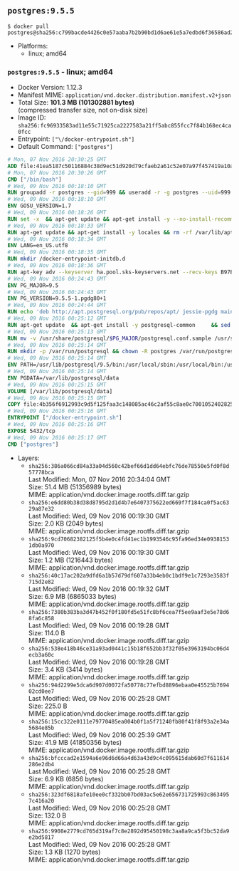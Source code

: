 ## `postgres:9.5.5`

```console
$ docker pull postgres@sha256:c799bacde4426c0e57aaba7b2b90bd1d6ae61e5a7edbd6f36586ad2efea4444b
```

-	Platforms:
	-	linux; amd64

### `postgres:9.5.5` - linux; amd64

-	Docker Version: 1.12.3
-	Manifest MIME: `application/vnd.docker.distribution.manifest.v2+json`
-	Total Size: **101.3 MB (101302881 bytes)**  
	(compressed transfer size, not on-disk size)
-	Image ID: `sha256:fc96933583ad11e55c71925ca2227583a21ff5abc855fcc7f84b168ec4ca0fcc`
-	Entrypoint: `["\/docker-entrypoint.sh"]`
-	Default Command: `["postgres"]`

```dockerfile
# Mon, 07 Nov 2016 20:30:25 GMT
ADD file:41ea5187c50116884c38d9ec51d920d79cfaeb2a61c52e07a97f457419a10a4f in / 
# Mon, 07 Nov 2016 20:30:26 GMT
CMD ["/bin/bash"]
# Wed, 09 Nov 2016 00:18:10 GMT
RUN groupadd -r postgres --gid=999 && useradd -r -g postgres --uid=999 postgres
# Wed, 09 Nov 2016 00:18:10 GMT
ENV GOSU_VERSION=1.7
# Wed, 09 Nov 2016 00:18:26 GMT
RUN set -x 	&& apt-get update && apt-get install -y --no-install-recommends ca-certificates wget && rm -rf /var/lib/apt/lists/* 	&& wget -O /usr/local/bin/gosu "https://github.com/tianon/gosu/releases/download/$GOSU_VERSION/gosu-$(dpkg --print-architecture)" 	&& wget -O /usr/local/bin/gosu.asc "https://github.com/tianon/gosu/releases/download/$GOSU_VERSION/gosu-$(dpkg --print-architecture).asc" 	&& export GNUPGHOME="$(mktemp -d)" 	&& gpg --keyserver ha.pool.sks-keyservers.net --recv-keys B42F6819007F00F88E364FD4036A9C25BF357DD4 	&& gpg --batch --verify /usr/local/bin/gosu.asc /usr/local/bin/gosu 	&& rm -r "$GNUPGHOME" /usr/local/bin/gosu.asc 	&& chmod +x /usr/local/bin/gosu 	&& gosu nobody true 	&& apt-get purge -y --auto-remove ca-certificates wget
# Wed, 09 Nov 2016 00:18:33 GMT
RUN apt-get update && apt-get install -y locales && rm -rf /var/lib/apt/lists/* 	&& localedef -i en_US -c -f UTF-8 -A /usr/share/locale/locale.alias en_US.UTF-8
# Wed, 09 Nov 2016 00:18:34 GMT
ENV LANG=en_US.utf8
# Wed, 09 Nov 2016 00:18:35 GMT
RUN mkdir /docker-entrypoint-initdb.d
# Wed, 09 Nov 2016 00:18:36 GMT
RUN apt-key adv --keyserver ha.pool.sks-keyservers.net --recv-keys B97B0AFCAA1A47F044F244A07FCC7D46ACCC4CF8
# Wed, 09 Nov 2016 00:24:43 GMT
ENV PG_MAJOR=9.5
# Wed, 09 Nov 2016 00:24:43 GMT
ENV PG_VERSION=9.5.5-1.pgdg80+1
# Wed, 09 Nov 2016 00:24:44 GMT
RUN echo 'deb http://apt.postgresql.org/pub/repos/apt/ jessie-pgdg main' $PG_MAJOR > /etc/apt/sources.list.d/pgdg.list
# Wed, 09 Nov 2016 00:25:12 GMT
RUN apt-get update 	&& apt-get install -y postgresql-common 	&& sed -ri 's/#(create_main_cluster) .*$/\1 = false/' /etc/postgresql-common/createcluster.conf 	&& apt-get install -y 		postgresql-$PG_MAJOR=$PG_VERSION 		postgresql-contrib-$PG_MAJOR=$PG_VERSION 	&& rm -rf /var/lib/apt/lists/*
# Wed, 09 Nov 2016 00:25:13 GMT
RUN mv -v /usr/share/postgresql/$PG_MAJOR/postgresql.conf.sample /usr/share/postgresql/ 	&& ln -sv ../postgresql.conf.sample /usr/share/postgresql/$PG_MAJOR/ 	&& sed -ri "s!^#?(listen_addresses)\s*=\s*\S+.*!\1 = '*'!" /usr/share/postgresql/postgresql.conf.sample
# Wed, 09 Nov 2016 00:25:14 GMT
RUN mkdir -p /var/run/postgresql && chown -R postgres /var/run/postgresql
# Wed, 09 Nov 2016 00:25:14 GMT
ENV PATH=/usr/lib/postgresql/9.5/bin:/usr/local/sbin:/usr/local/bin:/usr/sbin:/usr/bin:/sbin:/bin
# Wed, 09 Nov 2016 00:25:14 GMT
ENV PGDATA=/var/lib/postgresql/data
# Wed, 09 Nov 2016 00:25:15 GMT
VOLUME [/var/lib/postgresql/data]
# Wed, 09 Nov 2016 00:25:15 GMT
COPY file:4b356f6912993c9d5f125faa3c148085ac46c2af55c8ae0c7001052402825fef in / 
# Wed, 09 Nov 2016 00:25:16 GMT
ENTRYPOINT ["/docker-entrypoint.sh"]
# Wed, 09 Nov 2016 00:25:16 GMT
EXPOSE 5432/tcp
# Wed, 09 Nov 2016 00:25:17 GMT
CMD ["postgres"]
```

-	Layers:
	-	`sha256:386a066cd84a33a04d560c42bef66d1dd64ebfc76de78550e5fd0f8d57778bca`  
		Last Modified: Mon, 07 Nov 2016 20:34:04 GMT  
		Size: 51.4 MB (51356989 bytes)  
		MIME: application/vnd.docker.image.rootfs.diff.tar.gzip
	-	`sha256:e6dd80b38d38d8795d2d1d4b7e6407375622ed669f7f184ca0f5ac6329a87e32`  
		Last Modified: Wed, 09 Nov 2016 00:19:30 GMT  
		Size: 2.0 KB (2049 bytes)  
		MIME: application/vnd.docker.image.rootfs.diff.tar.gzip
	-	`sha256:9cd70682382125f5b4e0c4fd41ec1b1993546c95fa96ed34e09381531db0a970`  
		Last Modified: Wed, 09 Nov 2016 00:19:30 GMT  
		Size: 1.2 MB (1216443 bytes)  
		MIME: application/vnd.docker.image.rootfs.diff.tar.gzip
	-	`sha256:40c17ac202a9dfd6a1b57d79df607a33b4eb0c1bdf9e1c7293e3583f715d2e82`  
		Last Modified: Wed, 09 Nov 2016 00:19:32 GMT  
		Size: 6.9 MB (6865033 bytes)  
		MIME: application/vnd.docker.image.rootfs.diff.tar.gzip
	-	`sha256:7380b383ba3d47b452f0f180fd5e51fc8bf6cea7f5ee9aaf3e5e78d68fa6c858`  
		Last Modified: Wed, 09 Nov 2016 00:19:28 GMT  
		Size: 114.0 B  
		MIME: application/vnd.docker.image.rootfs.diff.tar.gzip
	-	`sha256:538e418b46ce31a93ad0441c15b18f652bb3f32f05e3963194bc06d4ecb3a60c`  
		Last Modified: Wed, 09 Nov 2016 00:19:28 GMT  
		Size: 3.4 KB (3414 bytes)  
		MIME: application/vnd.docker.image.rootfs.diff.tar.gzip
	-	`sha256:94d2299e5dca6d907d0072fa50778c77efbd8896ebaa0e45525b769402cd0ee7`  
		Last Modified: Wed, 09 Nov 2016 00:25:28 GMT  
		Size: 225.0 B  
		MIME: application/vnd.docker.image.rootfs.diff.tar.gzip
	-	`sha256:15cc322e0111e79770485ea004b0f1a5f71240fb80f41f8f93a2e34a5684e85b`  
		Last Modified: Wed, 09 Nov 2016 00:25:39 GMT  
		Size: 41.9 MB (41850356 bytes)  
		MIME: application/vnd.docker.image.rootfs.diff.tar.gzip
	-	`sha256:bfcccad2e1594a6e96d6d66a4d63a43d9c4c095615dab60d7f611614286e2db4`  
		Last Modified: Wed, 09 Nov 2016 00:25:28 GMT  
		Size: 6.9 KB (6856 bytes)  
		MIME: application/vnd.docker.image.rootfs.diff.tar.gzip
	-	`sha256:323df6818afe10ee0cf332bb07bd03ac5e62e656731725993c8634957c416a20`  
		Last Modified: Wed, 09 Nov 2016 00:25:28 GMT  
		Size: 132.0 B  
		MIME: application/vnd.docker.image.rootfs.diff.tar.gzip
	-	`sha256:9908e2779cd765d319af7c8e2892d95450198c3aa8a9ca5f3bc52da9e2bd5817`  
		Last Modified: Wed, 09 Nov 2016 00:25:28 GMT  
		Size: 1.3 KB (1270 bytes)  
		MIME: application/vnd.docker.image.rootfs.diff.tar.gzip
